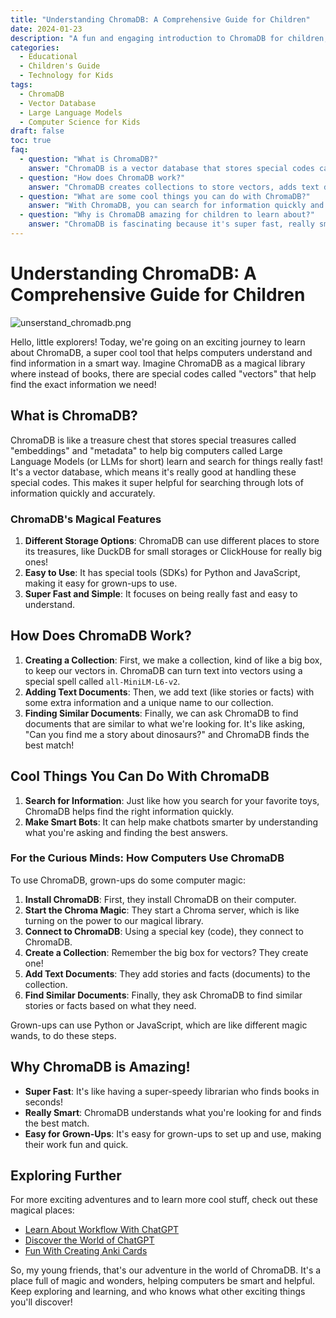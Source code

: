 ```yaml
---
title: "Understanding ChromaDB: A Comprehensive Guide for Children"
date: 2024-01-23
description: "A fun and engaging introduction to ChromaDB for children, explaining how this vector database helps computers understand and find information quickly and accurately."
categories:
  - Educational
  - Children's Guide
  - Technology for Kids
tags:
  - ChromaDB
  - Vector Database
  - Large Language Models
  - Computer Science for Kids
draft: false
toc: true
faq:
  - question: "What is ChromaDB?"
    answer: "ChromaDB is a vector database that stores special codes called 'embeddings' and 'metadata' to help computers learn and search for information quickly and accurately."
  - question: "How does ChromaDB work?"
    answer: "ChromaDB creates collections to store vectors, adds text documents with information, and finds similar documents, acting like a magical library for computers."
  - question: "What are some cool things you can do with ChromaDB?"
    answer: "With ChromaDB, you can search for information quickly and make smart chatbots that understand and respond accurately."
  - question: "Why is ChromaDB amazing for children to learn about?"
    answer: "ChromaDB is fascinating because it's super fast, really smart, and easy for grown-ups to use, making it a great example of how technology can be fun and powerful."
---
```



# Understanding ChromaDB: A Comprehensive Guide for Children
![unserstand_chromadb.png](/img/understand_chromadb.png)

Hello, little explorers! Today, we're going on an exciting journey to learn about ChromaDB, a super cool tool that helps computers understand and find information in a smart way. Imagine ChromaDB as a magical library where instead of books, there are special codes called "vectors" that help find the exact information we need!

## What is ChromaDB?

ChromaDB is like a treasure chest that stores special treasures called "embeddings" and "metadata" to help big computers called Large Language Models (or LLMs for short) learn and search for things really fast! It's a vector database, which means it's really good at handling these special codes. This makes it super helpful for searching through lots of information quickly and accurately.

### ChromaDB's Magical Features

1. **Different Storage Options**: ChromaDB can use different places to store its treasures, like DuckDB for small storages or ClickHouse for really big ones!
2. **Easy to Use**: It has special tools (SDKs) for Python and JavaScript, making it easy for grown-ups to use.
3. **Super Fast and Simple**: It focuses on being really fast and easy to understand.

## How Does ChromaDB Work?

1. **Creating a Collection**: First, we make a collection, kind of like a big box, to keep our vectors in. ChromaDB can turn text into vectors using a special spell called `all-MiniLM-L6-v2`.
2. **Adding Text Documents**: Then, we add text (like stories or facts) with some extra information and a unique name to our collection.
3. **Finding Similar Documents**: Finally, we can ask ChromaDB to find documents that are similar to what we're looking for. It's like asking, "Can you find me a story about dinosaurs?" and ChromaDB finds the best match!

## Cool Things You Can Do With ChromaDB

1. **Search for Information**: Just like how you search for your favorite toys, ChromaDB helps find the right information quickly.
2. **Make Smart Bots**: It can help make chatbots smarter by understanding what you're asking and finding the best answers.

### For the Curious Minds: How Computers Use ChromaDB

To use ChromaDB, grown-ups do some computer magic:

1. **Install ChromaDB**: First, they install ChromaDB on their computer.
2. **Start the Chroma Magic**: They start a Chroma server, which is like turning on the power to our magical library.
3. **Connect to ChromaDB**: Using a special key (code), they connect to ChromaDB.
4. **Create a Collection**: Remember the big box for vectors? They create one!
5. **Add Text Documents**: They add stories and facts (documents) to the collection.
6. **Find Similar Documents**: Finally, they ask ChromaDB to find similar stories or facts based on what they need.

Grown-ups can use Python or JavaScript, which are like different magic wands, to do these steps.

## Why ChromaDB is Amazing!

- **Super Fast**: It's like having a super-speedy librarian who finds books in seconds!
- **Really Smart**: ChromaDB understands what you're looking for and finds the best match.
- **Easy for Grown-Ups**: It's easy for grown-ups to set up and use, making their work fun and quick.

## Exploring Further

For more exciting adventures and to learn more cool stuff, check out these magical places:

- [Learn About Workflow With ChatGPT](https://mggg.cloud/en/chatgpt-workflow/)
- [Discover the World of ChatGPT](https://mggg.cloud/en/chatgpt-optimizing-language-models-for-dialogue/)
- [Fun With Creating Anki Cards](https://mggg.cloud/en/make_anki_cards/)

So, my young friends, that's our adventure in the world of ChromaDB. It's a place full of magic and wonders, helping computers be smart and helpful. Keep exploring and learning, and who knows what other exciting things you'll discover!

